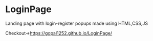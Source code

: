 # LoginPage
Landing page with login-register popups made using HTML,CSS,JS

Checkout->https://gopal1252.github.io/LoginPage/
